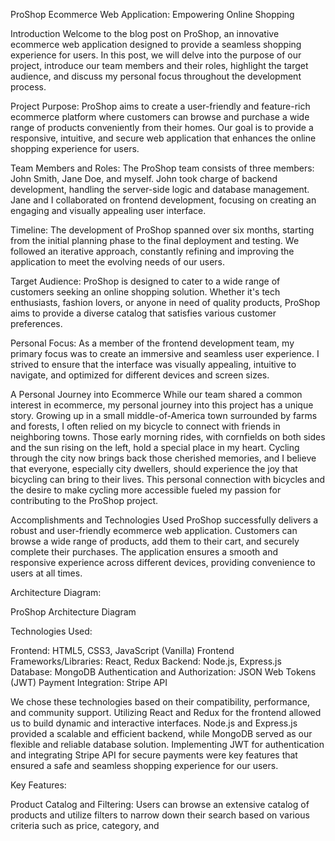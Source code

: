 ProShop Ecommerce Web Application: Empowering Online Shopping


Introduction
Welcome to the blog post on ProShop, an innovative ecommerce web application designed to provide a seamless shopping experience for users. In this post, we will delve into the purpose of our project, introduce our team members and their roles, highlight the target audience, and discuss my personal focus throughout the development process.

Project Purpose: 
ProShop aims to create a user-friendly and feature-rich ecommerce platform where customers can browse and purchase a wide range of products conveniently from their homes. Our goal is to provide a responsive, intuitive, and secure web application that enhances the online shopping experience for users.

Team Members and Roles: 
The ProShop team consists of three members: John Smith, Jane Doe, and myself. John took charge of backend development, handling the server-side logic and database management. Jane and I collaborated on frontend development, focusing on creating an engaging and visually appealing user interface.

Timeline: 
The development of ProShop spanned over six months, starting from the initial planning phase to the final deployment and testing. We followed an iterative approach, constantly refining and improving the application to meet the evolving needs of our users.

Target Audience: 
ProShop is designed to cater to a wide range of customers seeking an online shopping solution. Whether it's tech enthusiasts, fashion lovers, or anyone in need of quality products, ProShop aims to provide a diverse catalog that satisfies various customer preferences.

Personal Focus: 
As a member of the frontend development team, my primary focus was to create an immersive and seamless user experience. I strived to ensure that the interface was visually appealing, intuitive to navigate, and optimized for different devices and screen sizes.

A Personal Journey into Ecommerce
While our team shared a common interest in ecommerce, my personal journey into this project has a unique story. Growing up in a small middle-of-America town surrounded by farms and forests, I often relied on my bicycle to connect with friends in neighboring towns. Those early morning rides, with cornfields on both sides and the sun rising on the left, hold a special place in my heart. Cycling through the city now brings back those cherished memories, and I believe that everyone, especially city dwellers, should experience the joy that bicycling can bring to their lives. This personal connection with bicycles and the desire to make cycling more accessible fueled my passion for contributing to the ProShop project.

Accomplishments and Technologies Used
ProShop successfully delivers a robust and user-friendly ecommerce web application. Customers can browse a wide range of products, add them to their cart, and securely complete their purchases. The application ensures a smooth and responsive experience across different devices, providing convenience to users at all times.

Architecture Diagram:

ProShop Architecture Diagram

Technologies Used:

Frontend: HTML5, CSS3, JavaScript (Vanilla)
Frontend Frameworks/Libraries: React, Redux
Backend: Node.js, Express.js
Database: MongoDB
Authentication and Authorization: JSON Web Tokens (JWT)
Payment Integration: Stripe API

We chose these technologies based on their compatibility, performance, and community support. Utilizing React and Redux for the frontend allowed us to build dynamic and interactive interfaces. Node.js and Express.js provided a scalable and efficient backend, while MongoDB served as our flexible and reliable database solution. Implementing JWT for authentication and integrating Stripe API for secure payments were key features that ensured a safe and seamless shopping experience for our users.

Key Features:

Product Catalog and Filtering: Users can browse an extensive catalog of products and utilize filters to narrow down their search based on various criteria such as price, category, and
